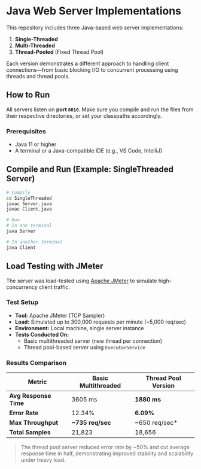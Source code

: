 # Java Web Server Implementations

This repository includes three Java-based web server implementations:

1. **Single-Threaded**
2. **Multi-Threaded**
3. **Thread-Pooled** (Fixed Thread Pool)

Each version demonstrates a different approach to handling client connections—from basic blocking I/O to concurrent processing using threads and thread pools.

## How to Run

All servers listen on **port `8010`**. Make sure you compile and run the files from their respective directories, or set your classpaths accordingly.

### Prerequisites

- Java 11 or higher
- A terminal or a Java-compatible IDE (e.g., VS Code, IntelliJ)


## Compile and Run (Example: SingleThreaded Server)

```bash
# Compile
cd SingleThreaded
javac Server.java
javac Client.java

# Run
# In one terminal
java Server

# In another terminal
java Client
```


## Load Testing with JMeter

The server was load-tested using [Apache JMeter](https://jmeter.apache.org/) to simulate high-concurrency client traffic.

### Test Setup
- **Tool:** Apache JMeter (TCP Sampler)
- **Load:** Simulated up to 300,000 requests per minute (~5,000 req/sec)
- **Environment:** Local machine, single server instance
- **Tests Conducted On:**
  - Basic multithreaded server (new thread per connection)
  - Thread pool-based server using `ExecutorService`

### Results Comparison

| Metric                     | Basic Multithreaded | Thread Pool Version |
|----------------------------|---------------------|----------------------|
| **Avg Response Time**      | 3605 ms             | **1880 ms**         |
| **Error Rate**             | 12.34%              | **6.09%**         |
| **Max Throughput**         | **~735 req/sec**    | ~650 req/sec*   |
| **Total Samples**          | 21,823              | 18,656               |

> The thread pool server reduced error rate by ~50% and cut average response time in half, demonstrating improved stability and scalability under heavy load.